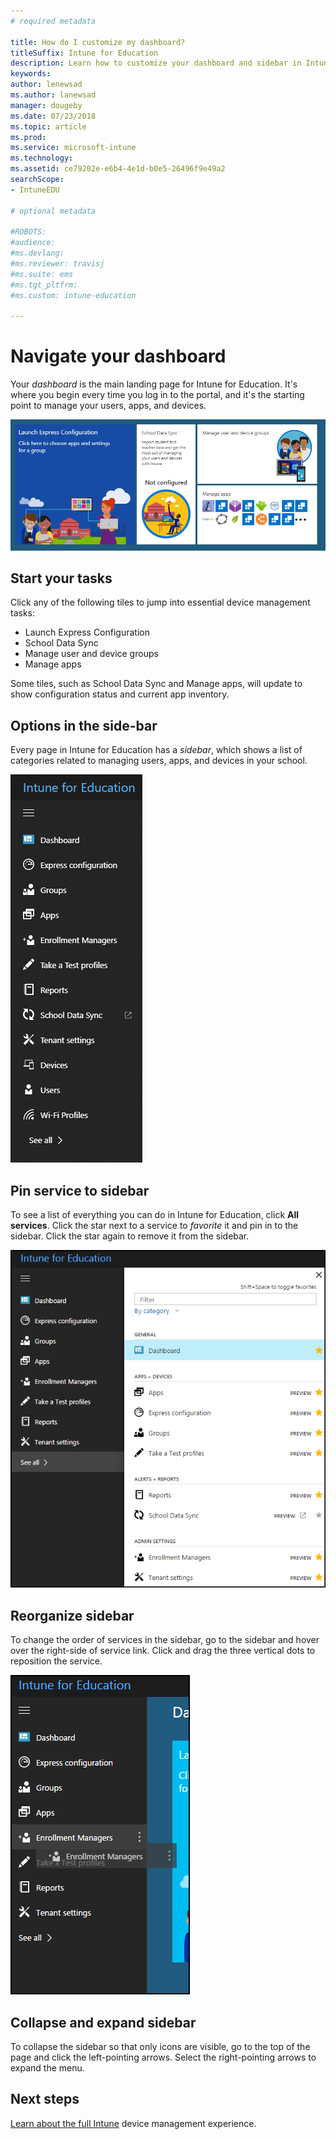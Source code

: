 ```yaml
---
# required metadata

title: How do I customize my dashboard?
titleSuffix: Intune for Education
description: Learn how to customize your dashboard and sidebar in Intune for Education.
keywords:
author: lenewsad
ms.author: lanewsad
manager: dougeby
ms.date: 07/23/2018
ms.topic: article
ms.prod:
ms.service: microsoft-intune
ms.technology:
ms.assetid: ce79202e-e6b4-4e1d-b0e5-26496f9e49a2
searchScope:
- IntuneEDU

# optional metadata

#ROBOTS:
#audience:
#ms.devlang:
#ms.reviewer: travisj
#ms.suite: ems
#ms.tgt_pltfrm:
#ms.custom: intune-education

---
```


# Navigate your dashboard

Your _dashboard_ is the main landing page for Intune for Education. It's where you begin every time you log in to the portal, and it's the starting point to manage your users, apps, and devices.

  ![The dashboard screen, which shows express configuration, school data sync, manage user and device groups, and manage app tiles.](./media/dashboard-001-landing-page.png)

## Start your tasks
Click any of the following tiles to jump into essential device management tasks:

* Launch Express Configuration
* School Data Sync
* Manage user and device groups
* Manage apps

Some tiles, such as School Data Sync and Manage apps, will update to show configuration status and current app inventory.

## Options in the side-bar

Every page in Intune for Education has a  _sidebar_, which shows a list of categories related to managing users, apps, and devices in your school.

  ![The default setup for the left-hand sidebar, which lists Express configuration, groups, apps, Enrollment Managers, take a test profiles, alerts, reports, tenant settings, terms of use settings, and see all, which will pop out to allow modification of this default list of tasks.](./media/dashboard-002-left-sidebar-list.png)

## Pin service to sidebar
To see a list of everything you can do in Intune for Education, click **All services**. Click the star next to a service to *favorite* it and pin in to the sidebar. Click the star again to remove it from the sidebar. 

  ![The service menu pop-out, which has all available settings in a list.](./media/dashboard-003-change-sidebar-popout.png)

## Reorganize sidebar
To change the order of services in the sidebar, go to the sidebar and hover over the right-side of service link. Click and drag the three vertical dots to reposition the service. 

  ![The three dots that appear on hover are next to one of the list items. The cursor changes to a select option.](./media/dashboard-004-editing-sidebar.png)

## Collapse and expand sidebar
To collapse the sidebar so that only icons are visible, go to the top of the page and click the left-pointing arrows. Select the right-pointing arrows to expand the menu.

## Next steps  
[Learn about the full Intune](https://docs.microsoft.com/intune/understand-explore/introduction-to-microsoft-intune) device management experience.
